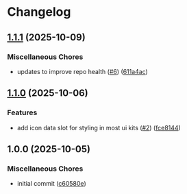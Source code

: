 # Changelog

## [1.1.1](https://github.com/sysmatter/laravel-navigation/compare/v1.1.0...v1.1.1) (2025-10-09)


### Miscellaneous Chores

* updates to improve repo health ([#6](https://github.com/sysmatter/laravel-navigation/issues/6)) ([611a4ac](https://github.com/sysmatter/laravel-navigation/commit/611a4acb909cd334d06c0aac5808672b23f8a05e))

## [1.1.0](https://github.com/sysmatter/laravel-navigation/compare/v1.0.0...v1.1.0) (2025-10-06)

### Features

* add icon data slot for styling in most ui
  kits ([#2](https://github.com/sysmatter/laravel-navigation/issues/2)) ([fce8144](https://github.com/sysmatter/laravel-navigation/commit/fce8144b2ebdd9c6340b7a2d216122b247da1d2c))

## 1.0.0 (2025-10-05)

### Miscellaneous Chores

* initial
  commit ([c60580e](https://github.com/sysmatter/laravel-navigation/commit/c60580e1512a50982bcba554222fda7795314ea5))
